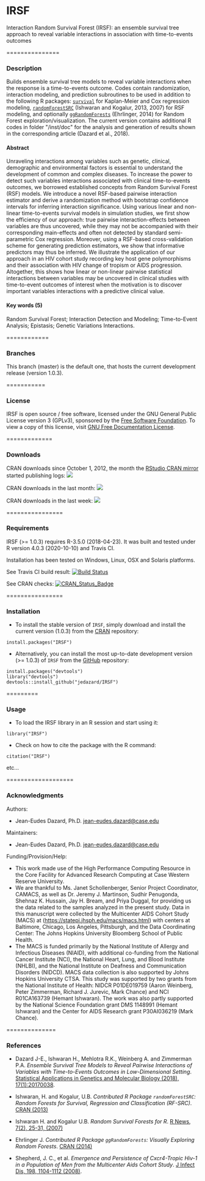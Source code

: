 # IRSF
Interaction Random Survival Forest (IRSF): an ensemble survival tree approach to reveal variable interactions in association with time-to-events outcomes


===============
### Description
Builds ensemble survival tree models to reveal variable interactions when the response is a time-to-events outcome. 
Codes contain randomization, interaction modeling, and prediction subroutines to be used in addition to the following 
R packages: [`survival`](https://CRAN.R-project.org/package=survival) for Kaplan-Meier and Cox regression modeling, 
[`randomForestSRC`](https://CRAN.R-project.org/package=randomForestSRC) (Ishwaran and Kogalur, 2013, 2007) for RSF modeling, 
and optionally [`ggRandomForests`](https://CRAN.R-project.org/package=ggRandomForests) (Ehrlinger, 2014) for Random Forest 
exploration/visualization. The current version contains additional R codes in folder "/inst/doc" for the analysis and generation 
of results shown in the corresponding article (Dazard et al., 2018).

#### Abstract
Unraveling interactions among variables such as genetic, clinical, demographic and environmental factors is essential to understand the development of common and complex diseases. To increase the power to detect such variables interactions associated with clinical time-to-events outcomes, we borrowed established concepts from Random Survival Forest (RSF) models. We introduce a novel RSF-based pairwise interaction estimator and derive a randomization method with bootstrap confidence intervals for inferring interaction significance. Using various linear and non-linear time-to-events survival models in simulation studies, we first show the efficiency of our approach: true pairwise interaction-effects between variables are thus uncovered, while they may not be accompanied with their corresponding main-effects and often not detected by standard semi-parametric Cox regression. Moreover, using a RSF-based cross-validation scheme for generating prediction estimators, we show that informative predictors may thus be inferred. We illustrate the application of our approach in an HIV cohort study recording key host gene polymorphisms and their association with HIV change of tropism or AIDS progression. Altogether, this shows how linear or non-linear pairwise statistical interactions between variables may be uncovered in clinical studies with time-to-event outcomes of interest when the motivation is to discover important variables interactions with a predictive clinical value.

#### Key words (5)
Random Survival Forest; Interaction Detection and Modeling; Time-to-Event Analysis; Epistasis; Genetic Variations Interactions.


============
### Branches

This branch (master) is the  default one, that hosts the current development release (version 1.0.3).


===========
### License

IRSF is open source / free software, licensed under the GNU General Public License version 3 (GPLv3), 
sponsored by the [Free Software Foundation](https://www.fsf.org/). To view a copy of this license, visit 
[GNU Free Documentation License](https://www.gnu.org/licenses/gpl-3.0.html).


=============
### Downloads

CRAN downloads since October 1, 2012, 
the month the [RStudio CRAN mirror](http://cran-logs.rstudio.com/) 
started publishing logs:
[![](https://cranlogs.r-pkg.org/badges/grand-total/IRSF)](https://CRAN.R-project.org/package=IRSF)

CRAN downloads in the last month:
[![](https://cranlogs.r-pkg.org/badges/last-month/IRSF)](https://CRAN.R-project.org/package=IRSF)

CRAN downloads in the last week:
[![](https://cranlogs.r-pkg.org/badges/last-week/IRSF)](https://CRAN.R-project.org/package=IRSF)


================
### Requirements

IRSF (>= 1.0.3) requires R-3.5.0 (2018-04-23). It was built and tested under R version 4.0.3 (2020-10-10) and Travis CI. 

Installation has been tested on Windows, Linux, OSX and Solaris platforms. 

See Travis CI build result:
[![Build Status](https://app.travis-ci.com/jedazard/IRSF.svg)](https://app.travis-ci.com/jedazard/IRSF)

See CRAN checks:
[![CRAN_Status_Badge](https://www.r-pkg.org/badges/version/IRSF)](https://cran.r-project.org/web/checks/check_results_IRSF.html)


================
### Installation

* To install the stable version of `IRSF`, simply download and install the current version (1.0.3) from the [CRAN](https://CRAN.R-project.org/package=IRSF) 
repository:

```{r}
install.packages("IRSF")
```

* Alternatively, you can install the most up-to-date development version (>= 1.0.3) of `IRSF` from the [GitHub](https://github.com/jedazard/IRSF) repository:

```{r}
install.packages("devtools")
library("devtools")
devtools::install_github("jedazard/IRSF")
```

=========
### Usage

* To load the IRSF library in an R session and start using it:

```{r}
library("IRSF")
```

* Check on how to cite the package with the R command:

```{r}
citation("IRSF")
```

etc...


===================
### Acknowledgments

Authors: 
   + Jean-Eudes Dazard, Ph.D. <jean-eudes.dazard@case.edu>

Maintainers: 
   + Jean-Eudes Dazard, Ph.D. <jean-eudes.dazard@case.edu>

Funding/Provision/Help:
   + This work made use of the High Performance Computing Resource in the Core Facility for Advanced Research Computing at Case Western Reserve University. 
   + We are thankful to Ms. Janet Schollenberger, Senior Project Coordinator, CAMACS, as well as Dr. Jeremy J. Martinson, Sudhir Penugonda, Shehnaz K. Hussain, Jay H. Bream, and Priya Duggal, for providing us the data related to the samples analyzed in the present study. Data in this manuscript were collected by the Multicenter AIDS Cohort Study (MACS) at (https://statepi.jhsph.edu/macs/macs.html) with centers at Baltimore, Chicago, Los Angeles, Pittsburgh, and the Data Coordinating Center: The Johns Hopkins University Bloomberg School of Public Health.
   + The MACS is funded primarily by the National Institute of Allergy and Infectious Diseases (NIAID), with additional co-funding from the National Cancer Institute (NCI), the National Heart, Lung, and Blood Institute (NHLBI), and the National Institute on Deafness and Communication Disorders (NIDCD). MACS data collection is also supported by Johns Hopkins University CTSA. This study was supported by two grants from the National Institute of Health: NIDCR P01DE019759 (Aaron Weinberg, Peter Zimmerman, Richard J. Jurevic, Mark Chance) and NCI R01CA163739 (Hemant Ishwaran). The work was also partly supported by the National Science Foundation grant DMS 1148991 (Hemant Ishwaran) and the Center for AIDS Research grant P30AI036219 (Mark Chance).


==============
### References

   + Dazard J-E., Ishwaran H., Mehlotra R.K., Weinberg A. and Zimmerman P.A. 
   *Ensemble Survival Tree Models to Reveal Pairwise Interactions of Variables with Time-to-Events Outcomes in Low-Dimensional Setting*. 
   [Statistical Applications in Genetics and Molecular Biology (2018), 17(1):20170038](https://doi.org/10.1515/sagmb-2017-0038).

   + Ishwaran, H. and Kogalur, U.B. 
   *Contributed R Package `randomForestSRC`: Random Forests for Survival, Regression and Classification (RF-SRC)*. 
   [CRAN (2013)](https://CRAN.R-project.org/package=randomForestSRC)

   + Ishwaran H. and Kogalur U.B. 
   *Random Survival Forests for R*. 
   [R News, 7(2), 25-31, (2007)](https://www.semanticscholar.org/paper/Random-survival-forests-Ishwaran-Kogalur/9ee2d6a8de063e2621eebc620b9d9d3d8a380374?p2df)

   + Ehrlinger J. 
   *Contributed R Package `ggRandomForests`: Visually Exploring Random Forests*. 
   [CRAN (2014)](https://CRAN.R-project.org/package=ggRandomForests)

   + Shepherd, J. C., et al. 
   *Emergence and Persistence of Cxcr4-Tropic Hiv-1 in a Population of Men from the Multicenter Aids Cohort Study*. 
   [J Infect Dis, 198, 1104-1112 (2008)](https://pubmed.ncbi.nlm.nih.gov/18783316/).

